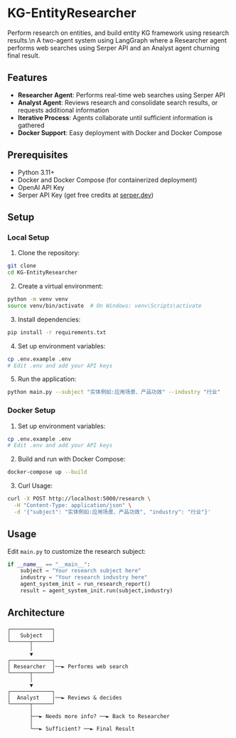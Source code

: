# KG-EntityResearcher

Perform research on entities, and build entity KG framework using research results.\n
A two-agent system using LangGraph where a Researcher agent performs web searches using Serper API and an Analyst agent churning final result.

## Features

- **Researcher Agent**: Performs real-time web searches using Serper API
- **Analyst Agent**: Reviews research and consolidate search results, or requests additional information
- **Iterative Process**: Agents collaborate until sufficient information is gathered
- **Docker Support**: Easy deployment with Docker and Docker Compose

## Prerequisites

- Python 3.11+
- Docker and Docker Compose (for containerized deployment)
- OpenAI API Key
- Serper API Key (get free credits at [serper.dev](https://serper.dev))

## Setup

### Local Setup

1. Clone the repository:
```bash
git clone 
cd KG-EntityResearcher
```

2. Create a virtual environment:
```bash
python -m venv venv
source venv/bin/activate  # On Windows: venv\Scripts\activate
```

3. Install dependencies:
```bash
pip install -r requirements.txt
```

4. Set up environment variables:
```bash
cp .env.example .env
# Edit .env and add your API keys
```

5. Run the application:
```bash
python main.py --subject "实体例如:应用场景、产品功效" --industry "行业"
```

### Docker Setup

1. Set up environment variables:
```bash
cp .env.example .env
# Edit .env and add your API keys
```

2. Build and run with Docker Compose:
```bash
docker-compose up --build
```

3. Curl Usage:
```bash
curl -X POST http://localhost:5000/research \
  -H "Content-Type: application/json" \
  -d '{"subject": "实体例如:应用场景、产品功效", "industry": "行业"}'
```

## Usage

Edit `main.py` to customize the research subject:

```python
if __name__ == "__main__":
    subject = "Your research subject here"
    industry = "Your research industry here"
    agent_system_init = run_research_report()
    result = agent_system_init.run(subject,industry)
```

## Architecture

```
┌─────────────┐
│   Subject   │
└──────┬──────┘
       │
       ▼
┌─────────────┐
│ Researcher  │──► Performs web search
└──────┬──────┘
       │
       ▼
┌─────────────┐
│  Analyst    │──► Reviews & decides
└──────┬──────┘
       │
       ├──► Needs more info? ──► Back to Researcher
       │
       └──► Sufficient? ──► Final Result
```
